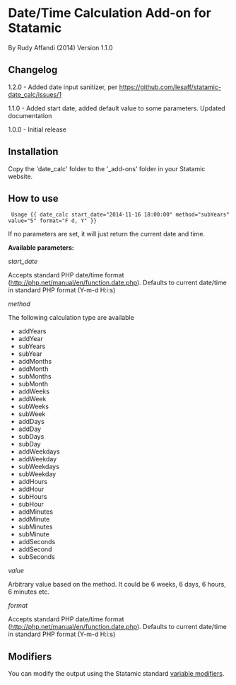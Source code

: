 # Date/Time Calculation Add-on for Statamic
By Rudy Affandi (2014)
Version 1.1.0

## Changelog
1.2.0 - Added date input sanitizer, per https://github.com/lesaff/statamic-date_calc/issues/1

1.1.0 - Added start date, added default value to some parameters. Updated documentation

1.0.0 - Initial release

## Installation
Copy the 'date_calc' folder to the '_add-ons' folder in your Statamic website.

## How to use

```
 Usage {{ date_calc start_date="2014-11-16 18:00:00" method="subYears" value="5" format="F d, Y" }}
```
 If no parameters are set, it will just return the current date and time.

 __Available parameters:__
 
 *start_date*

 Accepts standard PHP date/time format (http://php.net/manual/en/function.date.php).
 Defaults to current date/time in standard PHP format (Y-m-d H:i:s)

 *method*

 The following calculation type are available
   - addYears
   - addYear
   - subYears
   - subYear
   - addMonths
   - addMonth
   - subMonths
   - subMonth
   - addWeeks
   - addWeek
   - subWeeks
   - subWeek
   - addDays
   - addDay
   - subDays
   - subDay
   - addWeekdays
   - addWeekday
   - subWeekdays
   - subWeekday
   - addHours
   - addHour
   - subHours
   - subHour
   - addMinutes
   - addMinute
   - subMinutes
   - subMinute
   - addSeconds
   - addSecond
   - subSeconds
 
*value*

Arbitrary value based on the method. It could be 6 weeks, 6 days, 6 hours, 6 minutes etc.

*format*

Accepts standard PHP date/time format (http://php.net/manual/en/function.date.php).
Defaults to current date/time in standard PHP format (Y-m-d H:i:s)
 
## Modifiers
You can modify the output using the Statamic standard [variable modifiers](http://statamic.com/learn/documentation/variable-modifiers).

